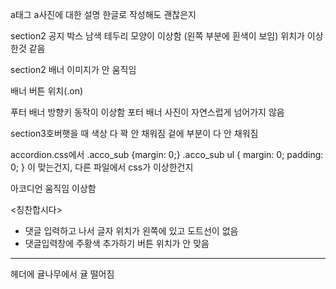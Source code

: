 a태그 a사진에 대한 설명 한글로 작성해도 괜찮은지





section2 공지 박스 남색 테두리 모양이 이상함 (왼쪽 부분에 흰색이 보임)
위치가 이상한것 같음

section2 
배너 이미지가 안 움직임

배너 버튼 위치(.on)


푸터 배너 방향키 동작이 이상함
포터 배너 사진이 자연스럽게 넘어가지 않음





section3호버햇을 때 색상 다 꽉 안 채워짐
겉에 부분이 다 안 채워짐


accordion.css에서 
.acco_sub {margin: 0;}
.acco_sub ul {
  margin: 0;
  padding: 0;
}
이 맞는건지, 다른 파일에서 css가 이상한건지

아코디언 움직임 이상함




<칭찬합시다> 
- 댓글 입력하고 나서 글자 위치가 왼쪽에 있고 도트선이 없음
- 댓글입력창에 주황색 추가하기 버튼 위치가 안 맞음









-----------------
헤더에 귤나무에서 귤 떨어짐